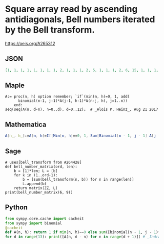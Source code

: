 # Square array read by ascending antidiagonals, Bell numbers iterated by the Bell transform\.
https://oeis.org/A265312
## JSON
```JSON
[1, 1, 1, 1, 1, 1, 1, 1, 2, 1, 1, 1, 2, 5, 1, 1, 1, 2, 6, 15, 1, 1, 1, 2, 6, 23, 52, 1, 1, 1, 2, 6, 24, 106, 203, 1, 1, 1, 2, 6, 24, 119, 568, 877, 1, 1, 1, 2, 6, 24, 120, 700, 3459, 4140, 1, 1, 1, 2, 6, 24, 120, 719, 4748, 23544, 21147, 1, 1, 1, 2, 6, 24, 120, 720, 5013, 36403, 176850, 115975, 1]
```
## Maple
```Maple
A:= proc(n, h) option remember; `if`(min(n, h)=0, 1, add(
      binomial(n-1, j-1)*A(j-1, h-1)*A(n-j, h), j=1..n))
    end:
seq(seq(A(n, d-n), n=0..d), d=0..12);  # _Alois P. Heinz_, Aug 21 2017
```
## Mathematica
```Mathematica
A[n_, h_]:=A[n, h]=If[Min[n, h]==0, 1, Sum[Binomial[n - 1, j - 1] A[j - 1, h - 1] A[n - j, h] , {j, n}]]; Table[A[n, d - n], {d, 0, 12}, {n, 0, d}]//Flatten (* _Indranil Ghosh_, Aug 21 2017, after maple code *)
```
## Sage
```Sage
# uses[bell_transform from A264428]
def bell_number_matrix(ord, len):
    b = [1]*len; L = [b]
    for k in (1..ord-1):
        b = [sum(bell_transform(n, b)) for n in range(len)]
        L.append(b)
    return matrix(ZZ, L)
print(bell_number_matrix(6, 9))
```
## Python
```Python
from sympy.core.cache import cacheit
from sympy import binomial
@cacheit
def A(n, h): return 1 if min(n, h)==0 else sum([binomial(n - 1, j - 1)*A(j - 1, h - 1)*A(n - j, h) for j in range(1, n + 1)])
for d in range(13): print([A(n, d - n) for n in range(d + 1)]) # _Indranil Ghosh_, Aug 21 2017, after Maple code
```

